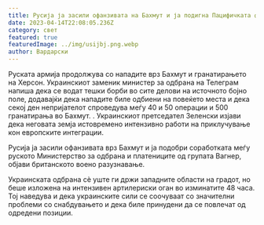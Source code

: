 ```yaml
---
title: Русија ја засили офанзивата на Бахмут и ја подигна Пацифичката флота
date: 2023-04-14T22:08:05.236Z
category: свет
featured: true
featuredImage: ../img/usijbj.png.webp
author: Вардарски
---
```


Руската армија продолжува со нападите врз Бахмут и гранатирањето на Херсон. Украинскиот заменик министер за одбрана на Телеграм напиша дека се водат тешки борби во сите делови на источното бојно поле, додавајќи дека нападите биле одбиени на повеќето места и дека секој ден непријателот спроведува меѓу 40 и 50 операции и 500 гранатирања во Бахмут. . Украинскиот претседател Зеленски изјави дека неговата земја истовремено интензивно работи на приклучување кон европските интеграции.

Русија ја засили офанзивата врз Бахмут и ја подобри соработката меѓу руското Министерство за одбрана и платениците од групата Вагнер, објави британското воено разузнавање.

Украинската одбрана сè уште ги држи западните области на градот, но беше изложена на интензивен артилериски оган во изминатите 48 часа. Тој наведува и дека украинските сили се соочуваат со значителни проблеми со снабдувањето и дека биле принудени да се повлечат од одредени позиции.
